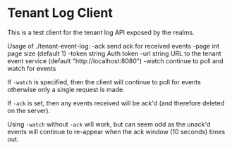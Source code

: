# Tenant Log Client

This is a test client for the tenant log API exposed by the realms.

Usage of ./tenant-event-log:
  -ack
    	send ack for received events
  -page int
    	page size (default 1)
  -token string
    	Auth token
  -url string
    	URL to the tenant event service (default "http://localhost:8080")
  -watch
    	continue to poll and watch for events

If `-watch` is specified, then the client will continue to poll for events
otherwise only a single request is made.

If `-ack` is set, then any events received will be ack'd (and therefore deleted
on the server).

Using `-watch` without `-ack` will work, but can seem odd as the unack'd events
will continue to re-appear when the ack window (10 seconds) times out.
